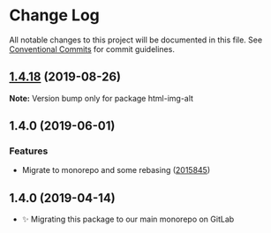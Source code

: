 # Change Log

All notable changes to this project will be documented in this file.
See [Conventional Commits](https://conventionalcommits.org) for commit guidelines.

## [1.4.18](https://gitlab.com/codsen/codsen/compare/html-img-alt@1.4.17...html-img-alt@1.4.18) (2019-08-26)

**Note:** Version bump only for package html-img-alt





## 1.4.0 (2019-06-01)

### Features

- Migrate to monorepo and some rebasing ([2015845](https://gitlab.com/codsen/codsen/commit/2015845))

## 1.4.0 (2019-04-14)

- ✨ Migrating this package to our main monorepo on GitLab
